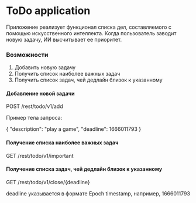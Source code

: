 # ToDo application

Приложение реализует функционал списка дел, составляемого с помощью искусственного интеллекта. Когда пользователь
заводит новую задачу, ИИ высчитывает ее приоритет.

### Возможности

1. Добавить новую задачу
2. Получить список наиболее важных задач
3. Получить список задач, чей дедлайн близок к указанному

#### Добавление новой задачи

POST /rest/todo/v1/add

Пример тела запроса: 

{
"description": "play a game",
"deadline": 1666011793
}

#### Получение списка наиболее важных задач

GET /rest/todo/v1/important

#### Получение списка задач, чей дедлайн близок к указанному

GET /rest/todo/v1/close/{deadline}

deadline указывается в формате Epoch timestamp, например, 1666011793